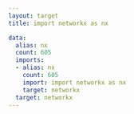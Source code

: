```yaml
---
layout: target
title: import networkx as nx

data:
  alias: nx
  count: 605
  imports:
  - alias: nx
    count: 605
    import: import networkx as nx
    target: networkx
  target: networkx
---
```


